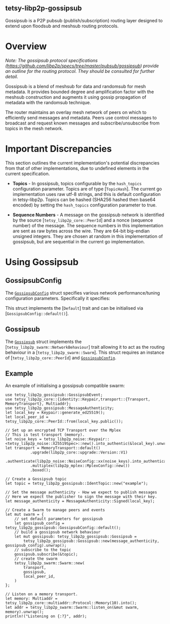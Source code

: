 ## tetsy-libp2p-gossipsub

Gossipsub is a P2P pubsub (publish/subscription) routing layer designed to extend upon
floodsub and meshsub routing protocols.

# Overview

*Note: The gossipsub protocol specifications
(https://github.com/libp2p/specs/tree/master/pubsub/gossipsub) provide an outline for the
routing protocol. They should be consulted for further detail.*

Gossipsub  is a blend of meshsub for data and randomsub for mesh metadata. It provides bounded
degree and amplification factor with the meshsub construction and augments it using gossip
propagation of metadata with the randomsub technique.

The router maintains an overlay mesh network of peers on which to efficiently send messages and
metadata.  Peers use control messages to broadcast and request known messages and
subscribe/unsubscribe from topics in the mesh network.

# Important Discrepancies

This section outlines the current implementation's potential discrepancies from that of other
implementations, due to undefined elements in the current specification.

- **Topics** -  In gossipsub, topics configurable by the `hash_topics` configuration parameter.
Topics are of type [`TopicHash`]. The current go implementation uses raw utf-8 strings, and this
is default configuration in tetsy-libp2p. Topics can be hashed (SHA256 hashed then base64
encoded) by setting the `hash_topics` configuration parameter to true.

- **Sequence Numbers** - A message on the gossipsub network is identified by the source
[`tetsy_libp2p_core::PeerId`] and a nonce (sequence number) of the message. The sequence numbers in
this implementation are sent as raw bytes across the wire. They are 64-bit big-endian unsigned
integers. They are chosen at random in this implementation of gossipsub, but are sequential in
the current go implementation.

# Using Gossipsub

## GossipsubConfig

The [`GossipsubConfig`] struct specifies various network performance/tuning configuration
parameters. Specifically it specifies:

[`GossipsubConfig`]: struct.Config.html

This struct implements the [`Default`] trait and can be initialised via
[`GossipsubConfig::default()`].


## Gossipsub

The [`Gossipsub`] struct implements the [`tetsy_libp2p_swarm::NetworkBehaviour`] trait allowing it to
act as the routing behaviour in a [`tetsy_libp2p_swarm::Swarm`]. This struct requires an instance of
[`tetsy_libp2p_core::PeerId`] and [`GossipsubConfig`].

[`Gossipsub`]: struct.Gossipsub.html

## Example

An example of initialising a gossipsub compatible swarm:

```
use tetsy_libp2p_gossipsub::GossipsubEvent;
use tetsy_libp2p_core::{identity::Keypair,transport::{Transport, MemoryTransport}, Multiaddr};
use tetsy_libp2p_gossipsub::MessageAuthenticity;
let local_key = Keypair::generate_ed25519();
let local_peer_id = tetsy_libp2p_core::PeerId::from(local_key.public());

// Set up an encrypted TCP Transport over the Mplex
// This is test transport (memory).
let noise_keys = tetsy_libp2p_noise::Keypair::<tetsy_libp2p_noise::X25519Spec>::new().into_authentic(&local_key).unwrap();
let transport = MemoryTransport::default()
           .upgrade(libp2p_core::upgrade::Version::V1)
           .authenticate(libp2p_noise::NoiseConfig::xx(noise_keys).into_authenticated())
           .multiplex(libp2p_mplex::MplexConfig::new())
           .boxed();

// Create a Gossipsub topic
let topic = tetsy_libp2p_gossipsub::IdentTopic::new("example");

// Set the message authenticity - How we expect to publish messages
// Here we expect the publisher to sign the message with their key.
let message_authenticity = MessageAuthenticity::Signed(local_key);

// Create a Swarm to manage peers and events
let mut swarm = {
    // set default parameters for gossipsub
    let gossipsub_config = tetsy_libp2p_gossipsub::GossipsubConfig::default();
    // build a gossipsub network behaviour
    let mut gossipsub: tetsy_libp2p_gossipsub::Gossipsub =
        tetsy_libp2p_gossipsub::Gossipsub::new(message_authenticity, gossipsub_config).unwrap();
    // subscribe to the topic
    gossipsub.subscribe(&topic);
    // create the swarm
    tetsy_libp2p_swarm::Swarm::new(
        transport,
        gossipsub,
        local_peer_id,
    )
};

// Listen on a memory transport.
let memory: Multiaddr = tetsy_libp2p_core::multiaddr::Protocol::Memory(10).into();
let addr = tetsy_libp2p_swarm::Swarm::listen_on(&mut swarm, memory).unwrap();
println!("Listening on {:?}", addr);
```